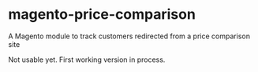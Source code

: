 # magento-price-comparison
A Magento module to track customers redirected from a price comparison site

Not usable yet.
First working version in process.
